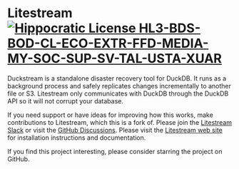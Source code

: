 Litestream
[![Hippocratic License HL3-BDS-BOD-CL-ECO-EXTR-FFD-MEDIA-MY-SOC-SUP-SV-TAL-USTA-XUAR](https://img.shields.io/static/v1?label=Hippocratic%20License&message=HL3-BDS-BOD-CL-ECO-EXTR-FFD-MEDIA-MY-SOC-SUP-SV-TAL-USTA-XUAR&labelColor=5e2751&color=bc8c3d)](https://firstdonoharm.dev/version/3/0/bds-bod-cl-eco-extr-ffd-media-my-soc-sup-sv-tal-usta-xuar.html)
==========

Duckstream is a standalone disaster recovery tool for DuckDB. It runs as a
background process and safely replicates changes incrementally to another file
or S3. Litestream only communicates with DuckDB through the DuckDB API so it
will not corrupt your database.

If you need support or have ideas for improving how this works, make contributions to  Litestream, which this is a fork of. Please join the
[Litestream Slack][litestream-slack] or visit the [GitHub Discussions](https://github.com/benbjohnson/litestream/discussions).
Please visit the [Litestream web site](https://litestream.io) for installation
instructions and documentation.

If you find this project interesting, please consider starring the project on
GitHub.

[litestream-slack]: https://join.slack.com/t/litestream/shared_invite/zt-n0j4s3ci-lx1JziR3bV6L2NMF723H3Q
